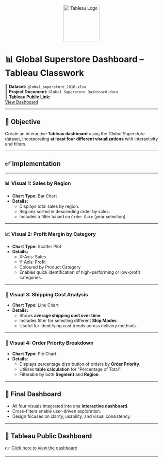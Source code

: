 <p align="center">
  <img src="https://cdn.worldvectorlogo.com/logos/tableau-software.svg" alt="Tableau Logo" width="120"/>
</p>

# 📊 Global Superstore Dashboard – Tableau Classwork


**📁 Dataset:** `global_superstore_2016.xlsx`  
**📄 Project Document:** `Global Superstore Dashboard.docx`  
**🔗 Tableau Public Link:**  
[View Dashboard](https://public.tableau.com/app/profile/supriya.kamble8146/viz/OrderHistory_)

---

## 🧠 Objective

Create an interactive **Tableau dashboard** using the *Global Superstore* dataset, incorporating **at least four different visualizations** with interactivity and filters.

---

## ✅  Implementation


---

### 📊 Visual 1: Sales by Region
- **Chart Type:** Bar Chart  
- **Details:**  
  - Displays total sales by region.  
  - Regions sorted in descending order by sales.  
  - Includes a filter based on `Order Date` (year selection).

---

### 📈 Visual 2: Profit Margin by Category
- **Chart Type:** Scatter Plot  
- **Details:**  
  - X-Axis: Sales  
  - Y-Axis: Profit  
  - Coloured by Product Category  
  - Enables quick identification of high-performing or low-profit categories.

---

### 🚚 Visual 3: Shipping Cost Analysis
- **Chart Type:** Line Chart  
- **Details:**  
  - Shows **average shipping cost over time**.  
  - Includes filter for selecting different **Ship Modes**.  
  - Useful for identifying cost trends across delivery methods.

---

### 🧩 Visual 4: Order Priority Breakdown
- **Chart Type:** Pie Chart  
- **Details:**  
  - Displays percentage distribution of orders by **Order Priority**.  
  - Utilizes **table calculation** for "Percentage of Total".  
  - Filterable by both **Segment** and **Region**.

---

## 📐 Final Dashboard

- All four visuals integrated into one **interactive dashboard**.  
- Cross-filters enable user-driven exploration.  
- Design focuses on clarity, usability, and visual consistency.

---

## 🔗 Tableau Public Dashboard

👉 [Click here to view the dashboard](https://public.tableau.com/app/profile/supriya.kamble8146/viz/OrderHistory_)

---



